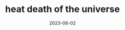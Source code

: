 ---
type: hashtag
title: "heat death of the universe"
date: 2023-06-02
hashtag: heat-death-of-the-universe
related:
  - entropy
tags:
  - universe
---